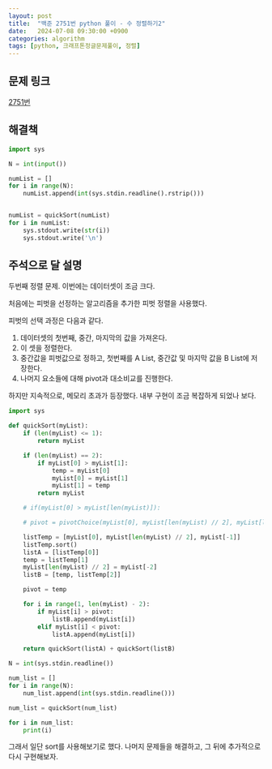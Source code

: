 ```yaml
---
layout: post
title:  "백준 2751번 python 풀이 - 수 정렬하기2"
date:   2024-07-08 09:30:00 +0900
categories: algorithm
tags: [python, 크래프톤정글문제풀이, 정렬]
---
```


## 문제 링크
[2751번](https://www.acmicpc.net/problem/2751)

## 해결책
```python
import sys

N = int(input())

numList = []
for i in range(N):
    numList.append(int(sys.stdin.readline().rstrip()))


numList = quickSort(numList)
for i in numList:
    sys.stdout.write(str(i))
    sys.stdout.write('\n')

```

## 주석으로 달 설명

두번째 정렬 문제.
이번에는 데이터셋이 조금 크다.

처음에는 피벗을 선정하는 알고리즘을 추가한 피벗 정렬을 사용했다.

피벗의 선택 과정은 다음과 같다.

1. 데이터셋의 첫번째, 중간, 마지막의 값을 가져온다.
2. 이 셋을 정렬한다.
3. 중간값을 피벗값으로 정하고, 첫번째를 A List, 중간값 및 마지막 값을 B List에 저장한다.
4. 나머지 요소들에 대해 pivot과 대소비교를 진행한다.

하지만 지속적으로, 메모리 초과가 등장했다.
내부 구현이 조금 복잡하게 되었나 보다.

```python
import sys

def quickSort(myList):
    if (len(myList) <= 1):
        return myList

    if (len(myList) == 2):
        if myList[0] > myList[1]:
            temp = myList[0]
            myList[0] = myList[1]
            myList[1] = temp
        return myList

    # if(myList[0] > myList[len(myList)]):

    # pivot = pivotChoice(myList[0], myList[len(myList) // 2], myList[len(myList) - 1], 0, len(myList) // 2,len(myList) - 1)

    listTemp = [myList[0], myList[len(myList) // 2], myList[-1]]
    listTemp.sort()
    listA = [listTemp[0]]
    temp = listTemp[1]
    myList[len(myList) // 2] = myList[-2]
    listB = [temp, listTemp[2]]

    pivot = temp

    for i in range(1, len(myList) - 2):
        if myList[i] > pivot:
            listB.append(myList[i])
        elif myList[i] < pivot:
            listA.append(myList[i])

    return quickSort(listA) + quickSort(listB)

N = int(sys.stdin.readline())

num_list = []
for i in range(N):
    num_list.append(int(sys.stdin.readline()))

num_list = quickSort(num_list)

for i in num_list:
    print(i)
```


그래서 일단 sort를 사용해보기로 했다.
나머지 문제들을 해결하고, 그 뒤에 추가적으로 다시 구현해보자.

